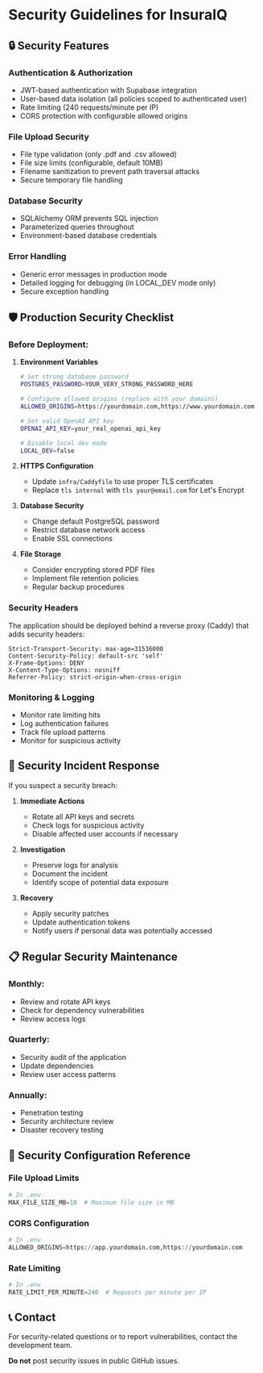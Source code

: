 # Security Guidelines for InsuraIQ

## 🔒 Security Features

### Authentication & Authorization
- JWT-based authentication with Supabase integration
- User-based data isolation (all policies scoped to authenticated user)
- Rate limiting (240 requests/minute per IP)
- CORS protection with configurable allowed origins

### File Upload Security
- File type validation (only .pdf and .csv allowed)
- File size limits (configurable, default 10MB)
- Filename sanitization to prevent path traversal attacks
- Secure temporary file handling

### Database Security
- SQLAlchemy ORM prevents SQL injection
- Parameterized queries throughout
- Environment-based database credentials

### Error Handling
- Generic error messages in production mode
- Detailed logging for debugging (in LOCAL_DEV mode only)
- Secure exception handling

## 🛡️ Production Security Checklist

### Before Deployment:

1. **Environment Variables**
   ```bash
   # Set strong database password
   POSTGRES_PASSWORD=YOUR_VERY_STRONG_PASSWORD_HERE
   
   # Configure allowed origins (replace with your domains)
   ALLOWED_ORIGINS=https://yourdomain.com,https://www.yourdomain.com
   
   # Set valid OpenAI API key
   OPENAI_API_KEY=your_real_openai_api_key
   
   # Disable local dev mode
   LOCAL_DEV=false
   ```

2. **HTTPS Configuration**
   - Update `infra/Caddyfile` to use proper TLS certificates
   - Replace `tls internal` with `tls your@email.com` for Let's Encrypt

3. **Database Security**
   - Change default PostgreSQL password
   - Restrict database network access
   - Enable SSL connections

4. **File Storage**
   - Consider encrypting stored PDF files
   - Implement file retention policies
   - Regular backup procedures

### Security Headers

The application should be deployed behind a reverse proxy (Caddy) that adds security headers:

```
Strict-Transport-Security: max-age=31536000
Content-Security-Policy: default-src 'self'
X-Frame-Options: DENY
X-Content-Type-Options: nosniff
Referrer-Policy: strict-origin-when-cross-origin
```

### Monitoring & Logging

- Monitor rate limiting hits
- Log authentication failures
- Track file upload patterns
- Monitor for suspicious activity

## 🚨 Security Incident Response

If you suspect a security breach:

1. **Immediate Actions**
   - Rotate all API keys and secrets
   - Check logs for suspicious activity
   - Disable affected user accounts if necessary

2. **Investigation**
   - Preserve logs for analysis
   - Document the incident
   - Identify scope of potential data exposure

3. **Recovery**
   - Apply security patches
   - Update authentication tokens
   - Notify users if personal data was potentially accessed

## 📋 Regular Security Maintenance

### Monthly:
- Review and rotate API keys
- Check for dependency vulnerabilities
- Review access logs

### Quarterly:
- Security audit of the application
- Update dependencies
- Review user access patterns

### Annually:
- Penetration testing
- Security architecture review
- Disaster recovery testing

## 🔧 Security Configuration Reference

### File Upload Limits
```python
# In .env
MAX_FILE_SIZE_MB=10  # Maximum file size in MB
```

### CORS Configuration
```python
# In .env
ALLOWED_ORIGINS=https://app.yourdomain.com,https://yourdomain.com
```

### Rate Limiting
```python
# In .env
RATE_LIMIT_PER_MINUTE=240  # Requests per minute per IP
```

## 📞 Contact

For security-related questions or to report vulnerabilities, contact the development team.

**Do not** post security issues in public GitHub issues.
